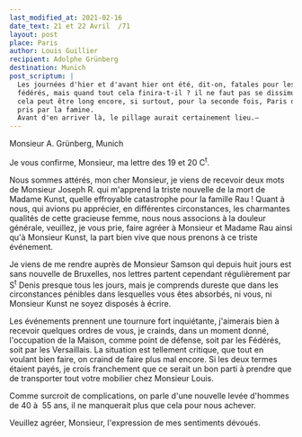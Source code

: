 ```yaml
---
last_modified_at: 2021-02-16
date_text: 21 et 22 Avril  /71
layout: post
place: Paris
author: Louis Guillier
recipient: Adolphe Grünberg
destination: Munich
post_scriptum: |
  Les journées d'hier et d'avant hier ont été, dit-on, fatales pour les
  fédérés, mais quand tout cela finira-t-il ? il ne faut pas se dissimuler que
  cela peut être long encore, si surtout, pour la seconde fois, Paris doit être
  pris par la famine.
  Avant d'en arriver là, le pillage aurait certainement lieu.—
---
```


Monsieur A. Grünberg, Munich

Je vous confirme, Monsieur, ma lettre des 19 et 20 C<sup>t</sup>.

Nous sommes attérés, mon cher Monsieur, je viens de recevoir deux mots de
Monsieur Joseph R. qui m'apprend la triste nouvelle de la mort de Madame Kunst,
quelle effroyable catastrophe pour la famille Rau !
Quant à nous, qui avions pu apprécier, en différentes circonstances, les
charmantes qualités de cette gracieuse femme, nous nous associons à la douleur
générale, veuillez, je vous prie, faire agréer à Monsieur et Madame Rau ainsi
qu'à Monsieur Kunst, la part bien vive que nous prenons à ce triste événement.

Je viens de me rendre auprès de Monsieur Samson qui depuis huit jours est sans
nouvelle de Bruxelles, nos lettres partent cependant régulièrement par
S<sup>t</sup> Denis presque tous les jours, mais je comprends dureste que dans
les circonstances pénibles dans lesquelles vous êtes absorbés, ni vous, ni
Monsieur Kunst ne soyez disposés à écrire.

Les événements prennent une tournure fort inquiétante, j'aimerais bien
à recevoir quelques ordres de vous, je crainds, dans un moment donné,
l'occupation de la Maison, comme point de défense, soit par les Fédérés, soit
par les Versaillais.
La situation est tellement critique, que tout en voulant bien faire, on craind
de faire plus mal encore.
Si les deux termes étaient payés, je crois franchement que ce serait un bon
parti à prendre que de transporter tout votre mobilier chez Monsieur Louis.

Comme surcroit de complications, on parle d'une nouvelle levée d'hommes de 40 à
 55 ans, il ne manquerait plus que cela pour nous achever.


Veuillez agréer, Monsieur, l'expression de mes sentiments dévoués.
